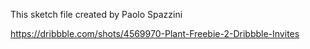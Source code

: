 This sketch file created by Paolo Spazzini 

https://dribbble.com/shots/4569970-Plant-Freebie-2-Dribbble-Invites
